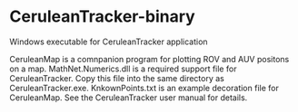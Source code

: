 # CeruleanTracker-binary
Windows executable for CeruleanTracker application

CeruleanMap is a comnpanion program for plotting ROV and AUV positons on a map.
MathNet.Numerics.dll is a required support file for CeruleanTracker. Copy this file into the same directory as CeruleanTracker.exe.
KnkownPoints.txt is an example decoration file for CeruleanMap. See the CeruleanTracker user manual for details.
